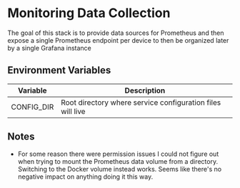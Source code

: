 # Monitoring Data Collection

The goal of this stack is to provide data sources for Prometheus and then expose a single Prometheus endpoint per device to then be organized later by a single Grafana instance

## Environment Variables

| Variable   | Description                                                |
| ---------- | ---------------------------------------------------------- |
| CONFIG_DIR | Root directory where service configuration files will live |

## Notes

- For some reason there were permission issues I could not figure out when trying to mount the Prometheus data volume from a directory. Switching to the Docker volume instead works. Seems like there's no negative impact on anything doing it this way.
